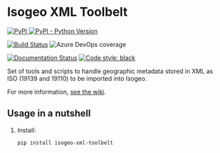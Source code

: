 # Isogeo XML Toolbelt

[![PyPI](https://img.shields.io/pypi/v/isogeo-xml-toolbelt.svg?style=flat-square) ![PyPI - Python Version](https://img.shields.io/pypi/pyversions/isogeo-xml-toolbelt?style=flat-square)](https://pypi.org/project/isogeo-xml-toolbelt/)

[![Build Status](https://dev.azure.com/isogeo/PythonTooling/_apis/build/status/isogeo.xml-toolbelt-py?branchName=master)](https://dev.azure.com/isogeo/PythonTooling/_build/latest?definitionId=22&branchName=master)
![Azure DevOps coverage](https://img.shields.io/azure-devops/coverage/isogeo/PythonTooling/22?style=flat-square)

[![Documentation Status](https://readthedocs.org/projects/isogeo-xml-toolbelt/badge/?version=latest)](https://isogeo-xml-toolbelt.readthedocs.io/en/latest/?badge=latest)
[![Code style: black](https://img.shields.io/badge/code%20style-black-000000.svg)](https://github.com/python/black)

Set of tools and scripts to handle geographic metadata stored in XML as ISO (19139 and 19110) to be imported into Isogeo.

For more information, [see the wiki](https://github.com/isogeo/xml-toolbelt-py/wiki).

## Usage in a nutshell

1. Install:

    ```powershell
    pip install isogeo-xml-toolbelt
    ```
